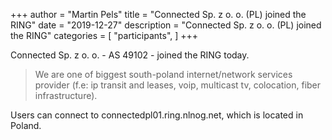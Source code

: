+++
author = "Martin Pels"
title = "Connected Sp. z o. o. (PL) joined the RING"
date = "2019-12-27"
description = "Connected Sp. z o. o. (PL) joined the RING"
categories = [
    "participants",
]
+++

Connected Sp. z o. o. - AS 49102 - joined the RING today.

> We are one of biggest south-poland internet/network services provider (f.e: ip transit and leases, voip, multicast tv, colocation, fiber infrastructure).

Users can connect to connectedpl01.ring.nlnog.net, which is located in Poland.

